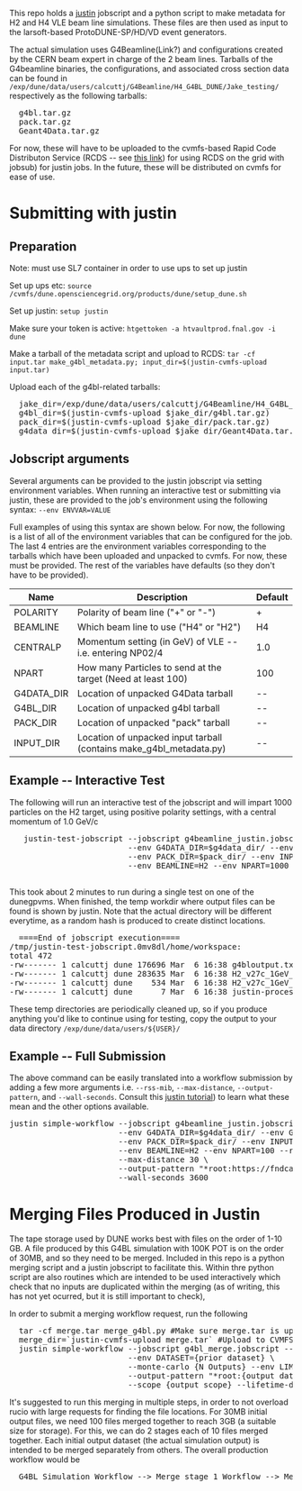 This repo holds a [justin](https://justin.dune.hep.ac.uk/docs/) jobscript and a python script to make metadata for H2 and H4 VLE beam line simulations. These files are then used as input to the larsoft-based ProtoDUNE-SP/HD/VD event generators.



The actual simulation uses G4Beamline(Link?) and configurations created by the CERN beam expert in charge of the 2 beam lines. Tarballs of the G4beamline binaries, the configurations, and associated cross section data can be found in 
`/exp/dune/data/users/calcuttj/G4Beamline/H4_G4BL_DUNE/Jake_testing/` respectively as the following tarballs:
<pre>
  g4bl.tar.gz 
  pack.tar.gz
  Geant4Data.tar.gz
</pre>

For now, these will have to be uploaded to the cvmfs-based Rapid Code Distributon Service (RCDS -- see [this link](https://cdcvs.fnal.gov/redmine/projects/jobsub/wiki/Rapid_Code_Distribution_Service_via_CVMFS_using_Jobsub)) for using RCDS on the grid with jobsub) for justin jobs.  In the future, these will be distributed on cvmfs for ease of use.

# Submitting with justin

## Preparation
Note: must use SL7 container in order to use ups to set up justin

Set up ups etc: `source /cvmfs/dune.opensciencegrid.org/products/dune/setup_dune.sh`

Set up justin: `setup justin`

Make sure your token is active: `htgettoken -a htvaultprod.fnal.gov -i dune`

Make a tarball of the metadata script and upload to RCDS: `tar -cf input.tar make_g4bl_metadata.py; input_dir=$(justin-cvmfs-upload input.tar)`

Upload each of the g4bl-related tarballs:
<pre>
  jake_dir=/exp/dune/data/users/calcuttj/G4Beamline/H4_G4BL_DUNE/Jake_testing/
  g4bl_dir=$(justin-cvmfs-upload $jake_dir/g4bl.tar.gz)
  pack_dir=$(justin-cvmfs-upload $jake_dir/pack.tar.gz)
  g4data_dir=$(justin-cvmfs-upload $jake_dir/Geant4Data.tar.gz)
</pre>

## Jobscript arguments
Several arguments can be provided to the justin jobscript via setting environment variables. When running an interactive test or submitting via justin, 
these are provided to the job's environment using the following syntax: `--env ENVVAR=VALUE`

Full examples of using this syntax are shown below. For now, the following is a 
list of all of the environment variables that can be configured for the job. The last 4 entries are the environment variables corresponding to the 
tarballs which have been uploaded and unpacked to cvmfs. For now, these must be provided. The rest of the variables have defaults (so they don't have to be provided).


| Name  | Description | Default | 
| ------------- | ------------- | ------------- |
| POLARITY  | Polarity of beam line ("+" or "-") | + |
| BEAMLINE  | Which beam line to use ("H4" or "H2") | H4 |
| CENTRALP  | Momentum setting (in GeV) of VLE -- i.e. entering NP02/4 | 1.0 |
| NPART     | How many Particles to send at the target (Need at least 100) | 100 |
| G4DATA_DIR | Location of unpacked G4Data tarball | -- |
| G4BL_DIR | Location of unpacked g4bl tarball | -- |
| PACK_DIR | Location of unpacked "pack" tarball | -- |
| INPUT_DIR | Location of unpacked input tarball (contains make_g4bl_metadata.py) | -- |


## Example -- Interactive Test
The following will run an interactive test of the jobscript and will impart 1000 particles on the H2 target, using positive polarity settings, with a central momentum of 1.0 GeV/c
 <pre>
   justin-test-jobscript --jobscript g4beamline_justin.jobscript --monte-carlo 1 \
                         --env G4DATA_DIR=$g4data_dir/ --env G4BL_DIR=$g4bl_dir/ \
                         --env PACK_DIR=$pack_dir/ --env INPUT_DIR=$input_dir/  \
                         --env BEAMLINE=H2 --env NPART=1000
 </pre>
 This took about 2 minutes to run during a single test on one of the dunegpvms. When finished, the temp workdir where output files can be found is shown by justin. Note that 
 the actual directory will be different everytime, as a random hash is produced to create distinct locations.
<pre>
  ====End of jobscript execution====
/tmp/justin-test-jobscript.0mv8dl/home/workspace:
total 472
-rw------- 1 calcuttj dune 176696 Mar  6 16:38 g4bloutput.txt
-rw------- 1 calcuttj dune 283635 Mar  6 16:38 H2_v27c_1GeV_1_20250306T223828Z_000001.root
-rw------- 1 calcuttj dune    534 Mar  6 16:38 H2_v27c_1GeV_1_20250306T223828Z_000001.root.json
-rw------- 1 calcuttj dune      7 Mar  6 16:38 justin-processed-pfns.txt
</pre>

These temp directories are periodically cleaned up, so if you produce anything you'd like to continue using for testing, copy the output to your data directory `/exp/dune/data/users/${USER}/`
## Example -- Full Submission

The above command can be easily translated into a workflow submission by adding a few more arguments i.e. `--rss-mib`, `--max-distance`, `--output-pattern`, and `--wall-seconds`. 
Consult this [justin tutorial](https://justin.dune.hep.ac.uk/docs/tutorials.dune.md)) to learn what these mean and the other options available. 

<pre>
justin simple-workflow --jobscript g4beamline_justin.jobscript --monte-carlo 100 \
                       --env G4DATA_DIR=$g4data_dir/ --env G4BL_DIR=$g4bl_dir/ \
                       --env PACK_DIR=$pack_dir/ --env INPUT_DIR=$input_dir/  \
                       --env BEAMLINE=H2 --env NPART=100 --rss-mib 3999 \
                       --max-distance 30 \
                       --output-pattern "*root:https://fndcadoor.fnal.gov:2880/dune/scratch/users/calcuttj/g4beamline_prod/H2_test_full/" \
                       --wall-seconds 3600
</pre>


# Merging Files Produced in Justin
The tape storage used by DUNE works best with files on the order of 1-10 GB. A file produced by this G4BL simulation with 100K POT is on the order of 30MB, and so they need to be merged. Included in this
repo is a python merging script and a justin jobscript to facilitate this. Within thre python script are also routines which are intended to be used interactively which check that no inputs are duplicated
within the merging (as of writing, this has not yet ocurred, but it is still important to check), 

In order to submit a merging workflow request, run the following

<pre>
  tar -cf merge.tar merge_g4bl.py #Make sure merge.tar is up to date
  merge_dir=`justin-cvmfs-upload merge.tar` #Upload to CVMFS
  justin simple-workflow --jobscript g4bl_merge.jobscript --env MERGE_DIR=$merge_dir \
                         --env DATASET={prior dataset} \
                         --monte-carlo {N Outputs} --env LIMIT={N Inputs} --max-distance 30 --rss-mib 3999 \
                         --output-pattern "*root:{output dataset}" \
                         --scope {output scope} --lifetime-days=90  
</pre>

It's suggested to run this merging in multiple steps, in order to not overload rucio with large requests for finding the file locations. For 30MB initial output files, we need 100 files merged together to reach
3GB (a suitable size for storage). For this, we can do 2 stages each of 10 files merged together. Each initial output dataset (the actual simulation output) is intended to be merged separately from others. The overall
production workflow would be 
<pre>
  G4BL Simulation Workflow --> Merge stage 1 Workflow --> Merge stage 2 Workflow
</pre>
